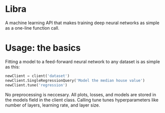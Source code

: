 # Libra
A machine learning API that makes training deep neural networks as simple as a one-line function call. 

# Usage: the basics
Fitting a model to a feed-forward neural network to any dataset is as simple as this:
```python
newClient = client('dataset')
newClient.SingleRegressionQuery('Model the median house value')
newClient.tune('regression')
```
No preprocessing is neccesary. All plots, losses, and models are stored in the models field in the client class. Calling tune tunes hyperparameters like number of layers, learning rate, and layer size. 
